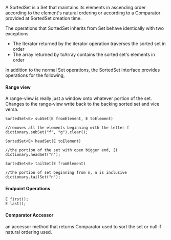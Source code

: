 A SortedSet is a Set that maintains its elements in ascending order according to the element's natural ordering or according to a Comparator provided at SortedSet creation time.

The operations that SortedSet inherits from Set behave identically with two exceptions
- The Iterator returned by the iterator operation traverses the sorted set in order
- The array returned by toArray contains the sorted set's elements in order

In addition to the normal Set operations, the SortedSet interface provides operations for the following,
#### Range view
A range-view is really just a window onto whatever portion of the set. Changes to the range-view write back to the backing sorted set and vice versa.
````
SortedSet<E> subSet(E fromElement, E toElement)

//removes all the elements beginning with the letter f
dictionary.subSet("f", "g").clear();
````
````
SortedSet<E> headSet(E toElement)

//the portion of the set with open bigger end, [)
dictionary.headSet("n");
````
````
SortedSet<E> tailSet(E fromElement)

//the portion of set beginning from n, n is inclusive
dictionary.tailSet("n");
````
#### Endpoint Operations
````
E first();
E last();
````
#### Comparator Accessor
an accessor method that returns Comparator used to sort the set or null if natural ordering used.
